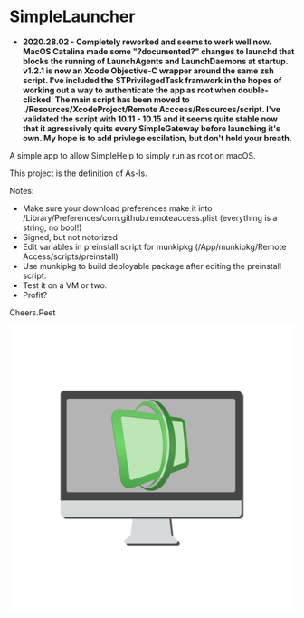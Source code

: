 # SimpleLauncher
- **2020.28.02 - Completely reworked and seems to work well now. MacOS Catalina made some "?documented?" changes to launchd that blocks the running of LaunchAgents and LaunchDaemons at startup. v1.2.1 is now an Xcode Objective-C wrapper around the same zsh script. I've included the STPrivilegedTask framwork in the hopes of working out a way to authenticate the app as root when double-clicked.
The main script has been moved to ./Resources/XcodeProject/Remote Acccess/Resources/script.
I've validated the script with 10.11 - 10.15 and it seems quite stable now that it agressively quits every SimpleGateway before launching it's own.
My hope is to add privlege escilation, but don't hold your breath.**

A simple app to allow SimpleHelp to simply run as root on macOS.

This project is the definition of As-Is.

Notes:
* Make sure your download preferences make it into /Library/Preferences/com.github.remoteaccess.plist (everything is a string, no bool!)
* Signed, but not notorized
* Edit variables in preinstall script for munkipkg (/App/munkipkg/Remote Access/scripts/preinstall)
* Use munkipkg to build deployable package after editing the preinstall script.
* Test it on a VM or two.
* Profit?

Cheers.Peet

![SimpleLauncher Logo](https://raw.githubusercontent.com/peetinc/SimpleLauncher/master/Resources/XcodeProject/Remote%20Acccess/Images.xcassets/AppIcon-RA.appiconset/icon_256x256%402x.png)
